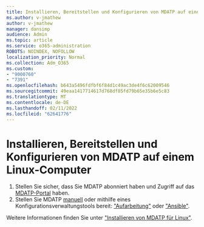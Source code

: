 ```yaml
---
title: Installieren, Bereitstellen und Konfigurieren von MDATP auf einem Linux-Computer
ms.author: v-jmathew
author: v-jmathew
manager: dansimp
audience: Admin
ms.topic: article
ms.service: o365-administration
ROBOTS: NOINDEX, NOFOLLOW
localization_priority: Normal
ms.collection: Adm_O365
ms.custom:
- "9000760"
- "7391"
ms.openlocfilehash: b643a5496fdfbf6f84d1c49ac3de4f6c62009546
ms.sourcegitcommit: 49eaa1417714617d768df85fd79b65e35b6e5c83
ms.translationtype: MT
ms.contentlocale: de-DE
ms.lasthandoff: 02/11/2022
ms.locfileid: "62641776"
---
```

# <a name="install-deploy-and-configure-mdatp-on-a-linux-machine"></a>Installieren, Bereitstellen und Konfigurieren von MDATP auf einem Linux-Computer

1. Stellen Sie sicher, dass Sie MDATP abonniert haben und Zugriff auf das [MDATP-Portal](https://go.microsoft.com/fwlink/?linkid=2144512) haben.
2. Stellen Sie MDATP [manuell](https://go.microsoft.com/fwlink/?linkid=2144809) oder mithilfe eines Konfigurationsverwaltungstools bereit: ["Aufarbeitung"](https://go.microsoft.com/fwlink/?linkid=2144715) oder ["Ansible"](https://go.microsoft.com/fwlink/?linkid=2144716).

Weitere Informationen finden Sie unter ["Installieren von MDATP für Linux"](https://go.microsoft.com/fwlink/?linkid=2144717).
